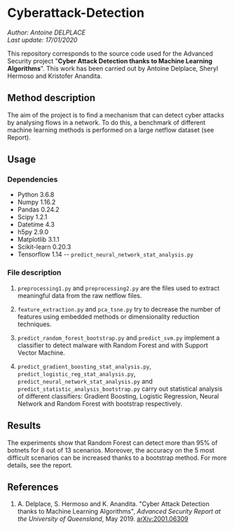 # Cyberattack-Detection
_Author: Antoine DELPLACE_  
_Last update: 17/01/2020_  

This repository corresponds to the source code used for the Advanced Security project "__Cyber Attack Detection thanks to Machine Learning Algorithms__". This work has been carried out by Antoine Delplace, Sheryl Hermoso and Kristofer Anandita.  

## Method description
The aim of the project is to find a mechanism that can detect cyber attacks by analysing flows in a network. To do this, a benchmark of different machine learning methods is performed on a large netflow dataset (see Report).

## Usage

### Dependencies
- Python 3.6.8
- Numpy 1.16.2
- Pandas 0.24.2
- Scipy 1.2.1
- Datetime 4.3
- h5py 2.9.0
- Matplotlib 3.1.1
- Scikit-learn 0.20.3
- Tensorflow 1.14 -- `predict_neural_network_stat_analysis.py`

### File description
1. `preprocessing1.py` and `preprocessing2.py` are the files used to extract meaningful data from the raw netflow files.

2. `feature_extraction.py` and `pca_tsne.py` try to decrease the number of features using embedded methods or dimensionality reduction techniques.

3. `predict_random_forest_bootstrap.py` and `predict_svm.py` implement a classifier to detect malware with Random Forest and with Support Vector Machine.

4. `predict_gradient_boosting_stat_analysis.py`, `predict_logistic_reg_stat_analysis.py`, `predict_neural_network_stat_analysis.py` and `predict_statistic_analysis_bootstrap.py` carry out statistical analysis of different classifiers: Gradient Boosting, Logistic Regression, Neural Network and Random Forest with bootstrap respectively.

## Results
The experiments show that Random Forest can detect more than 95% of botnets for 8 out of 13 scenarios. Moreover, the accuracy on the 5 most difficult scenarios can be increased thanks to a bootstrap method. For more details, see the report.

## References
1. A. Delplace, S. Hermoso and K. Anandita. "Cyber Attack Detection thanks to Machine Learning Algorithms", _Advanced Security Report at the University of Queensland_, May 2019. [arXiv:2001.06309](https://arxiv.org/abs/2001.06309)